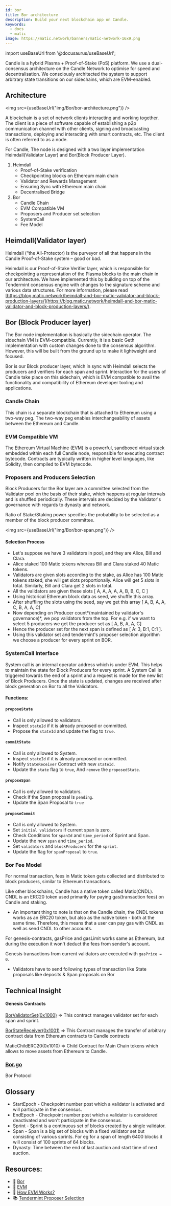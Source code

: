 ```yaml
---
id: bor
title: Bor architecture
description: Build your next blockchain app on Candle.
keywords:
  - docs
  - matic
image: https://matic.network/banners/matic-network-16x9.png 
---
```

import useBaseUrl from '@docusaurus/useBaseUrl';

Candle is a hybrid Plasma + Proof-of-Stake (PoS) platform. We use a dual-consensus architecture on the Candle Network to optimise for speed and decentralisation. We consciously architected the system to support arbitrary state transitions on our sidechains, which are EVM-enabled.

## Architecture

<img src={useBaseUrl("img/Bor/bor-architecture.png")} />

A blockchain is a set of network clients interacting and working together. The client is a piece of software capable of establishing a p2p communication channel with other clients, signing and broadcasting transactions, deploying and interacting with smart contracts, etc. The client is often referred to as a node.

For Candle, The node is designed with a two layer implementation Heimdall(Validator Layer) and Bor(Block Producer Layer).

1. Heimdall
    - Proof-of-Stake verification
    - Checkpointing blocks on Ethereum main chain
    - Validator and Rewards Management
    - Ensuring Sync with Ethereum main chain
    - Decentralised Bridge
2. Bor
    - Candle Chain
    - EVM Compatible VM
    - Proposers and Producer set selection
    - SystemCall
    - Fee Model

## Heimdall(Validator layer)

Heimdall (“the All-Protector) is the purveyor of all that happens in the Candle Proof-of-Stake system – good or bad.

Heimdall is our Proof-of-Stake Verifier layer, which is responsible for checkpointing a representation of the Plasma blocks to the main chain in our architecture. We have implemented this by building on top of the Tendermint consensus engine with changes to the signature scheme and various data structures. For more information, please read [https://blog.matic.network/heimdall-and-bor-matic-validator-and-block-production-layers/](https://blog.matic.network/heimdall-and-bor-matic-validator-and-block-production-layers/).

## **Bor (Block Producer layer)**

The Bor node implementation is basically the sidechain operator. The sidechain VM is EVM-compatible. Currently, it is a basic Geth implementation with custom changes done to the consensus algorithm. However, this will be built from the ground up to make it lightweight and focused.

Bor is our Block producer layer, which in sync with Heimdall selects the producers and verifiers for each span and sprint. Interaction for the users of Candle take place on this sidechain, which is EVM compatible to avail the functionality and compatibility of Ethereum developer tooling and applications. 

### Candle Chain

This chain is a separate blockchain that is attached to Ethereum using a two-way peg. The two-way peg enables interchangeability of assets between the Ethereum and Candle.

### EVM Compatible VM

The Ethereum Virtual Machine (EVM) is a powerful, sandboxed virtual stack embedded within each full Candle node, responsible for executing contract bytecode. Contracts are typically written in higher level languages, like Solidity, then compiled to EVM bytecode.

### Proposers and Producers Selection

Block Producers for the Bor layer are a committee selected from the Validator pool on the basis of their stake, which happens at regular intervals and is shuffled periodically. These intervals are decided by the Validator's governance with regards to dynasty and network.

Ratio of Stake/Staking power specifies the probability to be selected as a member of the block producer committee. 

<img src={useBaseUrl("img/Bor/bor-span.png")} />

#### Selection Process

- Let's suppose we have 3 validators in pool, and they are Alice, Bill and Clara.
- Alice staked 100 Matic tokens whereas Bill and Clara staked 40 Matic tokens.
- Validators are given slots according to the stake, as Alice has 100 Matic tokens staked, she will get slots proportionally. Alice will get 5 slots in total. Similarly, Bill and Clara get 2 slots in total.
- All the validators are given these slots [ A, A, A, A, A, B, B, C, C ]
- Using historical Ethereum block data as seed, we shuffle this array.
- After shuffling the slots using the seed, say we get this array [ A, B, A, A, C, B, A, A, C]
- Now depending on Producer count*(maintained by validator's governance)*, we pop validators from the top. For e.g. if we want to select 5 producers we get the producer set as [ A, B, A, A, C]
- Hence the producer set for the next span is defined as [ A: 3, B:1, C:1 ].
- Using this validator set and tendermint's proposer selection algorithm we choose a producer for every sprint on BOR.

### SystemCall Interface

System call is an internal operator address which is under EVM. This helps to maintain the state for Block Producers for every sprint. A System Call is triggered towards the end of a sprint and a request is made for the new list of Block Producers. Once the state is updated, changes are received after block generation on Bor to all the Validators.

#### **Functions:**

#### `proposeState`

- Call is only allowed to validators.
- Inspect `stateId` if it is already proposed or committed.
- Propose the `stateId` and update the flag to `true`.

#### `commitState`

- Call is only allowed to System.
- Inspect `stateId` if it is already proposed or committed.
- Notify `StateReceiver` Contract with new `stateId`.
- Update the `state` flag to `true`, And `remove` the `proposedState`.

#### `proposeSpan`

- Call is only allowed to validators.
- Check if the Span proposal is `pending`.
- Update the Span Proposal to `true`

#### `proposeCommit`

- Call is only allowed to System.
- Set `initial validators` if current span is zero.
- Check Conditions for `spanId` and `time_period` of Sprint and Span.
- Update the new `span` and `time_period`.
- Set `validators` and `blockProducers` for the `sprint`.
- Update the flag for `spanProposal` to `true`.

### Bor Fee Model

For normal transaction, fees in Matic token gets collected and distributed to block producers, similar to Ethereum transactions. 

Like other blockchains, Candle has a native token called Matic(CNDL). CNDL is an ERC20 token used primarily for paying gas(transaction fees) on Candle and staking. 

- An important thing to note is that on the Candle chain, the CNDL tokens works as an ERC20 token, but also as the native token - both at the same time. Therefore, this means that a user can pay gas with CNDL as well as send CNDL to other accounts.

For genesis-contracts, gasPrice and gasLimit works same as Ethereum, but during the execution it won't deduct the fees from sender's account.

Genesis transactions from current validators are executed with `gasPrice = 0`. 

- Validators have to send following types of transaction like State proposals like deposits & Span proposals on Bor

## Technical Insight

#### Genesis Contracts

[BorValidatorSet(0x1000)](https://github.com/maticnetwork/genesis-contracts/blob/master/contracts/BorValidatorSet.template) ⇒ This contract manages validator set for each span and sprint.

[BorStateReceiver(0x1001)](https://github.com/maticnetwork/genesis-contracts/blob/master/contracts/StateReceiver.sol) ⇒ This Contract manages the transfer of arbitrary contract data from Ethereum contracts to Candle contracts

MaticChildERC20(0x1010) ⇒ Child Contract for Main Chain tokens which allows to move assets from Ethereum to Candle.

### [Bor.go](https://github.com/maticnetwork/bor/blob/master/consensus/bor/bor.go)

Bor Protocol

## Glossary

- StartEpoch - Checkpoint number post which a validator is activated and will participate in the consensus.
- EndEpoch - Checkpoint number post which a validator is considered deactivated and won't participate in the consensus.
- Sprint - Sprint is a continuous set of blocks created by a single validator.
- Span -  Span is a big set of blocks with a fixed validator set but consisting of various sprints. For eg for a span of length 6400 blocks it will consist of 100 sprints of 64 blocks.
- Dynasty: Time between the end of last auction and start time of next auction.

## Resources:

- :ledger: [Bor](https://github.com/maticnetwork/bor)
- :blue_book: [EVM](https://www.bitrates.com/guides/ethereum/what-is-the-unstoppable-world-computer)
- :green_book: [How EVM Works?](https://medium.com/mycrypto/the-ethereum-virtual-machine-how-does-it-work-9abac2b7c9e)
- :books: [Tendermint Proposer Selection](https://docs.tendermint.com/master/spec/reactors/consensus/proposer-selection.html)
